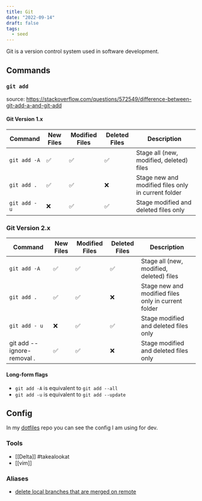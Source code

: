 ```yaml
---
title: Git
date: "2022-09-14"
draft: false
tags:
  - seed
---
```


Git is a version control system used in software development.

## Commands

### `git add`

source:
https://stackoverflow.com/questions/572549/difference-between-git-add-a-and-git-add

#### Git Version 1.x

| Command       | New Files | Modified Files | Deleted Files | Description                                         |
| ------------- | --------- | -------------- | ------------- | --------------------------------------------------- |
| `git add -A`  | ✅        | ✅             | ✅            | Stage all (new, modified, deleted) files            |
| `git add .`   | ✅        | ✅             | ❌            | Stage new and modified files only in current folder |
| `git add - u` | ❌        | ✅             | ✅            | Stage modified and deleted files only               |

### Git Version 2.x

| Command                     | New Files | Modified Files | Deleted Files | Description                                         |
| --------------------------- | --------- | -------------- | ------------- | --------------------------------------------------- |
| `git add -A`                | ✅        | ✅             | ✅            | Stage all (new, modified, deleted) files            |
| `git add .`                 | ✅        | ✅             | ❌            | Stage new and modified files only in current folder |
| `git add - u`               | ❌        | ✅             | ✅            | Stage modified and deleted files only               |
| git add -- ignore-removal . | ✅        | ✅             | ❌            | Stage modified and deleted files only               |

#### Long-form flags

- `git add -A` is equivalent to `git add --all`
- `git add -u` is equivalent to `git add --update`

## Config

In my [dotfiles](https://github.com/daribock/dotfiles) repo you can see the
config I am using for dev.

### Tools

- [[Delta]] #takealookat
- [[vim]]

### Aliases

- [delete local branches that are merged on remote](https://blog.objektkultur.de/quick-git-delete-local-branches-without-remote/)
